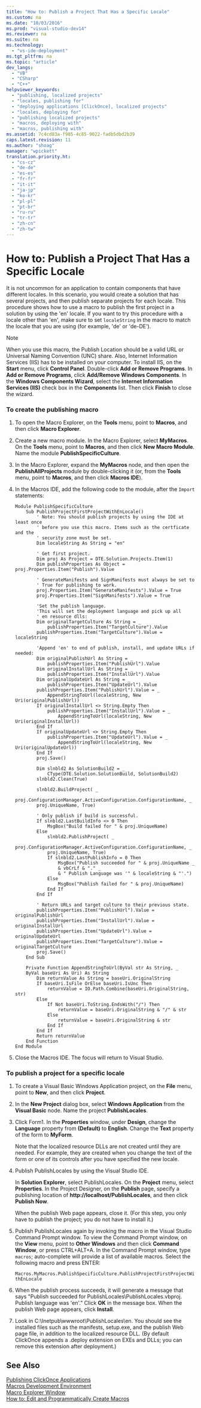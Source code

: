 ```yaml
---
title: "How to: Publish a Project That Has a Specific Locale"
ms.custom: na
ms.date: "10/03/2016"
ms.prod: "visual-studio-dev14"
ms.reviewer: na
ms.suite: na
ms.technology: 
  - "vs-ide-deployment"
ms.tgt_pltfrm: na
ms.topic: "article"
dev_langs: 
  - "VB"
  - "CSharp"
  - "C++"
helpviewer_keywords: 
  - "publishing, localized projects"
  - "locales, publishing for"
  - "deploying applications [ClickOnce], localized projects"
  - "locales, deploying for"
  - "publishing localized projects"
  - "macros, deploying with"
  - "macros, publishing with"
ms.assetid: 7c4cd83a-f985-4c85-9022-fadb5dbd2b39
caps.latest.revision: 11
ms.author: "shoag"
manager: "wpickett"
translation.priority.ht: 
  - "cs-cz"
  - "de-de"
  - "es-es"
  - "fr-fr"
  - "it-it"
  - "ja-jp"
  - "ko-kr"
  - "pl-pl"
  - "pt-br"
  - "ru-ru"
  - "tr-tr"
  - "zh-cn"
  - "zh-tw"
---
```

# How to: Publish a Project That Has a Specific Locale
It is not uncommon for an application to contain components that have different locales. In this scenario, you would create a solution that has several projects, and then publish separate projects for each locale. This procedure shows how to use a macro to publish the first project in a solution by using the 'en' locale. If you want to try this procedure with a locale other than 'en', make sure to set `localeString` in the macro to match the locale that you are using (for example, 'de' or 'de-DE').  
  
> [!NOTE]
>  When you use this macro, the Publish Location should be a valid URL or Universal Naming Convention (UNC) share. Also, Internet Information Services (IIS) has to be installed on your computer. To install IIS, on the **Start** menu, click **Control Panel**. Double-click **Add or Remove Programs**. In **Add or Remove Programs**, click **Add/Remove Windows Components**. In the **Windows Components Wizard**, select the **Internet Information Services (IIS)** check box in the **Components** list. Then click **Finish** to close the wizard.  
  
### To create the publishing macro  
  
1.  To open the Macro Explorer, on the **Tools** menu, point to **Macros**, and then click **Macro Explorer**.  
  
2.  Create a new macro module. In the Macro Explorer, select **MyMacros**. On the **Tools** menu, point to **Macros**, and then click **New Macro Module**. Name the module **PublishSpecificCulture**.  
  
3.  In the Macro Explorer, expand the **MyMacros** node, and then open the **PublishAllProjects** module by double-clicking it (or, from the **Tools** menu, point to **Macros**, and then click **Macros IDE**).  
  
4.  In the Macros IDE, add the following code to the module, after the `Import` statements:  
  
    ```vb#  
    Module PublishSpecificCulture  
        Sub PublishProjectFirstProjectWithEnLocale()  
            ' Note: You should publish projects by using the IDE at least once  
            ' before you use this macro. Items such as the certficate and the   
            ' security zone must be set.  
            Dim localeString As String = "en"  
  
            ' Get first project.  
            Dim proj As Project = DTE.Solution.Projects.Item(1)  
            Dim publishProperties As Object = proj.Properties.Item("Publish").Value  
  
            ' GenerateManifests and SignManifests must always be set to  
            ' True for publishing to work.   
            proj.Properties.Item("GenerateManifests").Value = True  
            proj.Properties.Item("SignManifests").Value = True  
  
            'Set the publish language.  
            'This will set the deployment language and pick up all   
            ' en resource dlls:  
            Dim originalTargetCulture As String = _  
                publishProperties.Item("TargetCulture").Value  
            publishProperties.Item("TargetCulture").Value = localeString  
  
            'Append 'en' to end of publish, install, and update URLs if needed:  
            Dim originalPublishUrl As String = _  
                publishProperties.Item("PublishUrl").Value  
            Dim originalInstallUrl As String = _  
                publishProperties.Item("InstallUrl").Value  
            Dim originalUpdateUrl As String = _  
                publishProperties.Item("UpdateUrl").Value  
            publishProperties.Item("PublishUrl").Value = _  
                AppendStringToUrl(localeString, New Uri(originalPublishUrl))  
            If originalInstallUrl <> String.Empty Then  
                publishProperties.Item("InstallUrl").Value = _  
                    AppendStringToUrl(localeString, New Uri(originalInstallUrl))  
            End If  
            If originalUpdateUrl <> String.Empty Then  
                publishProperties.Item("UpdateUrl").Value = _  
                    AppendStringToUrl(localeString, New Uri(originalUpdateUrl))  
            End If  
            proj.Save()  
  
            Dim slnbld2 As SolutionBuild2 = _  
                CType(DTE.Solution.SolutionBuild, SolutionBuild2)  
            slnbld2.Clean(True)  
  
            slnbld2.BuildProject( _  
            proj.ConfigurationManager.ActiveConfiguration.ConfigurationName, _  
            proj.UniqueName, True)  
  
            ' Only publish if build is successful.  
            If slnbld2.LastBuildInfo <> 0 Then  
                MsgBox("Build failed for " & proj.UniqueName)  
            Else  
                slnbld2.PublishProject( _  
                proj.ConfigurationManager.ActiveConfiguration.ConfigurationName, _  
                proj.UniqueName, True)  
                If slnbld2.LastPublishInfo = 0 Then  
                    MsgBox("Publish succeeded for " & proj.UniqueName _  
                    & vbCrLf & "." _  
                    & " Publish Language was '" & localeString & "'.")  
                Else  
                    MsgBox("Publish failed for " & proj.UniqueName)  
                End If  
            End If  
  
            ' Return URLs and target culture to their previous state.  
            publishProperties.Item("PublishUrl").Value = originalPublishUrl  
            publishProperties.Item("InstallUrl").Value = originalInstallUrl  
            publishProperties.Item("UpdateUrl").Value = originalUpdateUrl  
            publishProperties.Item("TargetCulture").Value = originalTargetCulture  
            proj.Save()  
        End Sub  
  
        Private Function AppendStringToUrl(ByVal str As String, _  
        ByVal baseUri As Uri) As String  
            Dim returnValue As String = baseUri.OriginalString  
            If baseUri.IsFile OrElse baseUri.IsUnc Then  
                returnValue = IO.Path.Combine(baseUri.OriginalString, str)  
            Else  
                If Not baseUri.ToString.EndsWith("/") Then  
                    returnValue = baseUri.OriginalString & "/" & str  
                Else  
                    returnValue = baseUri.OriginalString & str  
                End If  
            End If  
            Return returnValue  
        End Function  
    End Module  
    ```  
  
5.  Close the Macros IDE. The focus will return to Visual Studio.  
  
### To publish a project for a specific locale  
  
1.  To create a Visual Basic Windows Application project, on the **File** menu, point to **New**, and then click **Project**.  
  
2.  In the **New Project** dialog box, select **Windows Application** from the **Visual Basic** node. Name the project **PublishLocales**.  
  
3.  Click Form1. In the **Properties** window, under **Design**, change the **Language** property from **(Default)** to **English**. Change the **Text** property of the form to **MyForm**.  
  
     Note that the localized resource DLLs are not created until they are needed. For example, they are created when you change the text of the form or one of its controls after you have specified the new locale.  
  
4.  Publish PublishLocales by using the Visual Studio IDE.  
  
     In **Solution Explorer**, select PublishLocales. On the **Project** menu, select **Properties**. In the Project Designer, on the **Publish** page, specify a publishing location of **http://localhost/PublishLocales**, and then click **Publish Now**.  
  
     When the publish Web page appears, close it. (For this step, you only have to publish the project; you do not have to install it.)  
  
5.  Publish PublishLocales again by invoking the macro in the Visual Studio Command Prompt window. To view the Command Prompt window, on the **View** menu, point to **Other Windows** and then click **Command Window**, or press CTRL+ALT+A. In the Command Prompt window, type `macros`; auto-complete will provide a list of available macros. Select the following macro and press ENTER:  
  
     `Macros.MyMacros.PublishSpecificCulture.PublishProjectFirstProjectWithEnLocale`  
  
6.  When the publish process succeeds, it will generate a message that says "Publish succeeded for PublishLocales\PublishLocales.vbproj. Publish language was 'en'." Click **OK** in the message box. When the publish Web page appears, click **Install**.  
  
7.  Look in C:\Inetpub\wwwroot\PublishLocales\en. You should see the installed files such as the manifests, setup.exe, and the publish Web page file, in addition to the localized resource DLL. (By default ClickOnce appends a .deploy extension on EXEs and DLLs; you can remove this extension after deployment.)  
  
## See Also  
 [Publishing ClickOnce Applications](../deployment/publishing-clickonce-applications.md)   
 [Macros Development Environment](assetId:///d23105d8-34fe-4ad9-8278-fae2c660aeac)   
 [Macro Explorer Window](assetId:///762169e6-f83f-44b4-bffa-d0f107cae9a3)   
 [How to: Edit and Programmatically Create Macros](assetId:///6716f820-1feb-48ad-a718-27eb6b473c5a)